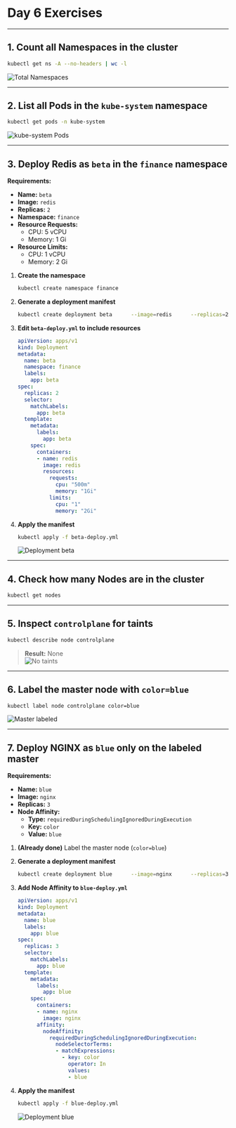 # Day 6 Exercises

---

## 1. Count all Namespaces in the cluster  
```bash
kubectl get ns -A --no-headers | wc -l
```  
![Total Namespaces](Screenshots/Q1.png)

---

## 2. List all Pods in the `kube-system` namespace  
```bash
kubectl get pods -n kube-system
```  
![kube-system Pods](Screenshots/Q2.png)

---

## 3. Deploy Redis as `beta` in the `finance` namespace

**Requirements:**  
- **Name:** `beta`  
- **Image:** `redis`  
- **Replicas:** `2`  
- **Namespace:** `finance`  
- **Resource Requests:**  
  - CPU: 5 vCPU  
  - Memory: 1 Gi  
- **Resource Limits:**  
  - CPU: 1 vCPU  
  - Memory: 2 Gi  

1. **Create the namespace**  
   ```bash
   kubectl create namespace finance
   ```

2. **Generate a deployment manifest**  
   ```bash
   kubectl create deployment beta      --image=redis      --replicas=2      -n finance      --dry-run=client -o yaml > beta-deploy.yml
   ```

3. **Edit `beta-deploy.yml` to include resources**  
   ```yaml
   apiVersion: apps/v1
   kind: Deployment
   metadata:
     name: beta
     namespace: finance
     labels:
       app: beta
   spec:
     replicas: 2
     selector:
       matchLabels:
         app: beta
     template:
       metadata:
         labels:
           app: beta
       spec:
         containers:
         - name: redis
           image: redis
           resources:
             requests:
               cpu: "500m"
               memory: "1Gi"
             limits:
               cpu: "1"
               memory: "2Gi"
   ```

4. **Apply the manifest**  
   ```bash
   kubectl apply -f beta-deploy.yml
   ```  
   ![Deployment beta](Screenshots/Q3.png)

---

## 4. Check how many Nodes are in the cluster  
```bash
kubectl get nodes
```

---

## 5. Inspect `controlplane` for taints  
```bash
kubectl describe node controlplane
```  
> **Result:** None  
![No taints](Screenshots/Q5.png)

---

## 6. Label the master node with `color=blue`  
```bash
kubectl label node controlplane color=blue
```  
![Master labeled](Screenshots/Q6.png)

---

## 7. Deploy NGINX as `blue` only on the labeled master

**Requirements:**  
- **Name:** `blue`  
- **Image:** `nginx`  
- **Replicas:** `3`  
- **Node Affinity:**  
  - **Type:** `requiredDuringSchedulingIgnoredDuringExecution`  
  - **Key:** `color`  
  - **Value:** `blue`

1. **(Already done)** Label the master node (`color=blue`)  
2. **Generate a deployment manifest**  
   ```bash
   kubectl create deployment blue      --image=nginx      --replicas=3      --dry-run=client -o yaml > blue-deploy.yml
   ```

3. **Add Node Affinity to `blue-deploy.yml`**  
   ```yaml
   apiVersion: apps/v1
   kind: Deployment
   metadata:
     name: blue
     labels:
       app: blue
   spec:
     replicas: 3
     selector:
       matchLabels:
         app: blue
     template:
       metadata:
         labels:
           app: blue
       spec:
         containers:
         - name: nginx
           image: nginx
         affinity:
           nodeAffinity:
             requiredDuringSchedulingIgnoredDuringExecution:
               nodeSelectorTerms:
               - matchExpressions:
                 - key: color
                   operator: In
                   values:
                   - blue
   ```

4. **Apply the manifest**  
   ```bash
   kubectl apply -f blue-deploy.yml
   ```  
   ![Deployment blue](Screenshots/Q7.png)
